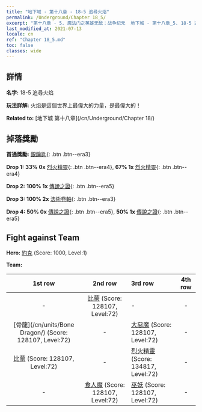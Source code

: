 ```yaml
---
title: "地下城 - 第十八章 - 18-5 追尋火焰"
permalink: /Underground/Chapter 18_5/
excerpt: "第十八章 - 5. 魔法门之英雄无敌：战争纪元  地下城 - 第十八章_5. 18-5 追尋火焰"
last_modified_at: 2021-07-13
locale: cn
ref: "Chapter 18_5.md"
toc: false
classes: wide
---
```


## 詳情

 **名字:** 18-5 追尋火焰

 **玩法詳解:**       火焰是這個世界上最偉大的力量，是最偉大的！

 **Related to:** [地下城 第十八章](/cn/Underground/Chapter 18/)

## 掉落獎勵

 **首通獎勵:** [銀鑰匙](/cn/Items/con_693/){: .btn .btn--era3}

 **Drop 1:** **33% 0x** [烈火精靈](/cn/Items/unt_231/){: .btn .btn--era4}, **67% 1x** [烈火精靈](/cn/Items/unt_231/){: .btn .btn--era4}

 **Drop 2:** **100% 1x** [傳說之證](/cn/Items/mat_74/){: .btn .btn--era5}

 **Drop 3:** **100% 2x** [法術卷軸](/cn/Items/con_694/){: .btn .btn--era3}

 **Drop 4:** **50% 0x** [傳說之證](/cn/Items/mat_67/){: .btn .btn--era5}, **50% 1x** [傳說之證](/cn/Items/mat_67/){: .btn .btn--era5}


## Fight against Team
 **Hero:** [約克](/cn/heroes/Yog/) (Score: 1000, Level:1)

 **Team:**


  | 1st row | 2nd row | 3rd row | 4th row |
  |:----:|:----:|:----|:----:|
  | - | [比蒙](/cn/units/Behemoth/) (Score: 128107, Level:72)  | - | - |
  | [骨龍](/cn/units/Bone Dragon/) (Score: 128107, Level:72)  | - | [大惡魔](/cn/units/Devil/) (Score: 128107, Level:72)  | - |
  | [比蒙](/cn/units/Behemoth/) (Score: 128107, Level:72)  | - | [烈火精靈](/cn/units/Efreeti/) (Score: 134817, Level:72)  | - |
  | - | [食人魔](/cn/units/Ogre/) (Score: 128107, Level:72)  | [巫妖](/cn/units/Lich/) (Score: 128107, Level:72)  | - |


